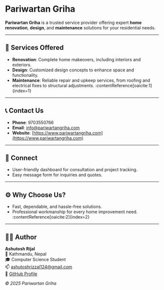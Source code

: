 # Pariwartan Griha

**Pariwartan Griha** is a trusted service provider offering expert **home renovation**, **design**, and **maintenance** solutions for your residential needs.

---

## 🧰 Services Offered
- **Renovation**: Complete home makeovers, including interiors and exteriors.
- **Design**: Customized design concepts to enhance space and functionality.
- **Maintenance**: Reliable repair and upkeep services, from roofing and electrical fixes to structural adjustments. :contentReference[oaicite:1]{index=1}

---

## 📞 Contact Us
- **Phone**: 9703550766  
- **Email**: info@pariwartangriha.com  
- **Website**: [https://www.pariwartangriha.com](https://www.pariwartangriha.com)

---

## 📄 Connect
- User-friendly dashboard for consultation and project tracking.
- Easy message form for inquiries and quotes.

---

## ⚙️ Why Choose Us?
- Fast, dependable, and hassle-free solutions.
- Professional workmanship for every home improvement need. :contentReference[oaicite:2]{index=2}

---

## 👨‍💻 Author

**Ashutosh Rijal**  
📍 Kathmandu, Nepal  
🎓 Computer Science Student  
📫 ashutoshrizzal124@gmail.com  
🔗 [GitHub Profile](https://github.com/ashutosssh)


*© 2025 Pariwartan Griha*
